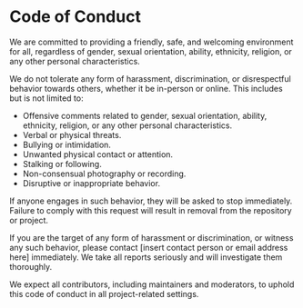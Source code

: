 # Code of Conduct

We are committed to providing a friendly, safe, and welcoming environment for all, regardless of gender, sexual orientation, ability, ethnicity, religion, or any other personal characteristics.

We do not tolerate any form of harassment, discrimination, or disrespectful behavior towards others, whether it be in-person or online. This includes but is not limited to:

- Offensive comments related to gender, sexual orientation, ability, ethnicity, religion, or any other personal characteristics.
- Verbal or physical threats.
- Bullying or intimidation.
- Unwanted physical contact or attention.
- Stalking or following.
- Non-consensual photography or recording.
- Disruptive or inappropriate behavior.

If anyone engages in such behavior, they will be asked to stop immediately. Failure to comply with this request will result in removal from the repository or project.

If you are the target of any form of harassment or discrimination, or witness any such behavior, please contact [insert contact person or email address here] immediately. We take all reports seriously and will investigate them thoroughly.

We expect all contributors, including maintainers and moderators, to uphold this code of conduct in all project-related settings.
